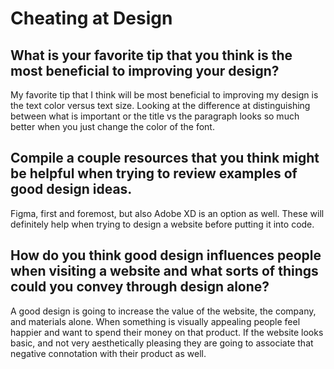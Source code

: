# Cheating at Design

## What is your favorite tip that you think is the most beneficial to improving your design?
My favorite tip that I think will be most beneficial to improving my design is the text color versus text size. Looking at the difference at distinguishing between what is important or the title vs the paragraph looks so much better when you just change the color of the font.

## Compile a couple resources that you think might be helpful when trying to review examples of good design ideas.
Figma, first and foremost, but also Adobe XD is an option as well. These will definitely help when trying to design a website before putting it into code.

## How do you think good design influences people when visiting a website and what sorts of things could you convey through design alone?
A good design is going to increase the value of the website, the company, and materials alone. When something is visually appealing people feel happier and want to spend their money on that product. If the website looks basic, and not very aesthetically pleasing they are going to associate that negative connotation with their product as well. 